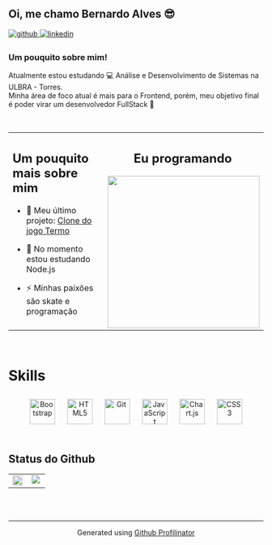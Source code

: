 ## Oi, me chamo Bernardo Alves 😎  
  
<a href="https://github.com/Bernardo-Alvess" target="_blank">
<img src=https://img.shields.io/badge/github-%2324292e.svg?&style=for-the-badge&logo=github&logoColor=white alt=github style="margin-bottom: 5px;" />
</a>
<a href="https://linkedin.com/in/BernardoRicardoAlves" target="_blank">
<img src=https://img.shields.io/badge/linkedin-%231E77B5.svg?&style=for-the-badge&logo=linkedin&logoColor=white alt=linkedin style="margin-bottom: 5px;" />
</a>
 
  



### Um pouquito sobre mim!  
Atualmente estou estudando 💻 Análise e Desenvolvimento de Sistemas na ULBRA - Torres.<br/>
Minha área de foco atual é mais para o Frontend, porém, meu objetivo final é poder virar um desenvolvedor FullStack 🤯  
  

<br/>  

<table style='border: none'><tr><td valign="top" width="50%">

## Um pouquito mais sobre mim  
  

- 🔭 Meu último projeto: [Clone do jogo Termo](https://github.com/Bernardo-Alvess/termo)  
  

- 🌱 No momento estou estudando Node.js  
  

- ⚡ Minhas paixões são skate e programação  


</td><td valign="top" width="50%">

## <div align="center">Eu programando</div>  
  

<div align="right">
<img src="https://www.fabiosilvalima.net/wp-content/uploads/2017/04/fabiosilvalima-macaco.gif" align="right" height="" width="300" />
</div>  


</td></tr></table>  

<br/>  

# Skills  
  

<div align="center">  
<img style="margin: 10px" src="https://profilinator.rishav.dev/skills-assets/bootstrap-plain.svg" alt="Bootstrap" height="50" />  
<img style="margin: 10px" src="https://profilinator.rishav.dev/skills-assets/html5-original-wordmark.svg" alt="HTML5" height="50" />  
<img style="margin: 10px" src="https://profilinator.rishav.dev/skills-assets/git-scm-icon.svg" alt="Git" height="50" />  
<img style="margin: 10px" src="https://profilinator.rishav.dev/skills-assets/javascript-original.svg" alt="JavaScript" height="50" />  
<img style="margin: 10px" src="https://profilinator.rishav.dev/skills-assets/logo-title.svg" alt="Chart.js" height="50" />  
<img style="margin: 10px" src="https://profilinator.rishav.dev/skills-assets/css3-original-wordmark.svg" alt="CSS3" height="50" />  
</div>  

<br/>  


## Status do Github  
<table><tr><td valign="top" width="50%">

<div align="center"><img src="https://github-readme-stats.vercel.app/api?username=Bernardo-Alvess&show_icons=true&theme=dark&count_private=true&hide_border=true" align="center" style="width: 100%" /></div>

</td><td valign="top" width="50%">

<div align="center"><img src="https://github-readme-stats.vercel.app/api/top-langs/?username=Bernardo-Alvess&hide_border=true&layout=compact&theme=dark" align="center" /></div>

</td></tr></table>  

<br/>  


<br />

----
<div align="center">Generated using <a href="https://profilinator.rishav.dev/" target="_blank">Github Profilinator</a></div>
